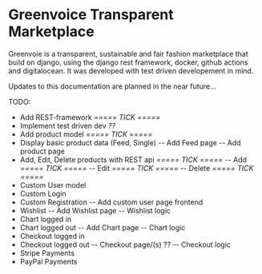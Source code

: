 # Greenvoice Transparent Marketplace
Greenvoie is a transparent, sustainable and fair fashion marketplace that build on django, using the django rest framework, docker, github actions and digitalocean. It was developed with test driven developement in mind.

Updates to this documentation are planned in the near future...

TODO:
- Add REST-framework *===== TICK =====*
- Implement test driven dev *??*
- Add product model *===== TICK =====*
- Display basic product data (Feed, Single)
-- Add Feed page
-- Add product page
- Add, Edit, Delete products with REST api *===== TICK =====*
-- Add *===== TICK =====*
-- Edit *===== TICK =====*
-- Delete *===== TICK =====*
- Custom User model
- Custom Login
- Custom Registration
-- Add custom user page frontend
- Wishlist
-- Add Wishlist page
-- Wishlist logic
- Chart logged in
- Chart logged out
-- Add Chart page
-- Chart logic
- Checkout logged in
- Checkout logged out
-- Checkout page/(s) ??
-- Checkout logic
- Stripe Payments
- PayPal Payments

